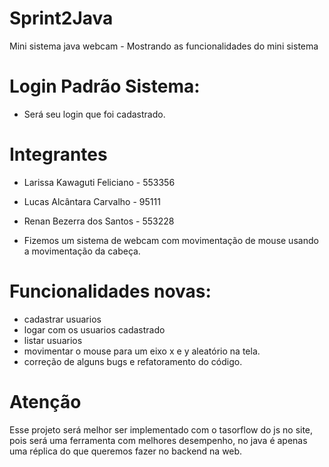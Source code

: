 
# Sprint2Java
Mini sistema java webcam - Mostrando as funcionalidades do mini sistema


# Login Padrão Sistema:
  * Será seu login que foi cadastrado.

# Integrantes

* Larissa Kawaguti Feliciano - 553356
* Lucas Alcântara Carvalho - 95111
* Renan Bezerra dos Santos - 553228

* Fizemos um sistema de webcam com movimentação de mouse usando a movimentação da cabeça.

# Funcionalidades novas:
  * cadastrar usuarios
  * logar com os usuarios cadastrado
  * listar usuarios
  * movimentar o mouse para um eixo x e y aleatório na tela.
  * correção de alguns bugs e refatoramento do código.

# Atenção
  Esse projeto será melhor ser implementado com o tasorflow do js no site, pois será uma ferramenta com melhores desempenho, no java é apenas uma réplica do que queremos fazer no backend na web.

